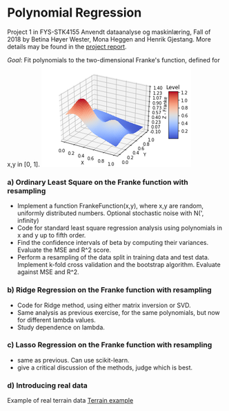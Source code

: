 # Polynomial Regression

Project 1 in FYS-STK4155 Anvendt dataanalyse og maskinlæring, Fall of 2018 by Betina Høyer Wester, Mona Heggen and Henrik Gjestang. More details may be found in the [project report](https://github.com/henriklg/ising_model_analysis/blob/master/FYS_STK4155_project2.pdf).

*Goal*: Fit polynomials to the two-dimensional Franke's function, defined for x,y in [0, 1].
![Frankes Function](figures/franke_function.png)

### a) Ordinary Least Square on the Franke function with resampling
 - Implement a function FrankeFunction(x,y), where x,y are random, uniformly distributed numbers. Optional stochastic noise with N(', infinity)
 - Code for standard least square regression analysis using polynomials in x and y up to fifth order. 
- Find the confidence intervals of beta by computing their variances. Evaluate the MSE and R^2 score. 
 - Perform a resampling of the data split in training data and test data. Implement k-fold cross validation and the bootstrap algorithm. Evaluate against MSE and R^2.

### b) Ridge Regression on the Franke function with resampling
 - Code for Ridge method, using either matrix inversion or SVD. 
 - Same analysis as previous exercise, for the same polynomials, but now for different lambda values. 
 - Study dependence on lambda.

### c) Lasso Regression on the Franke function with resampling
 - same as previous. Can use scikit-learn. 
 - give a critical discussion of the methods, judge which is best. 

### d) Introducing real data
Example of real terrain data
[Terrain example](figures/terrain_data.png)

